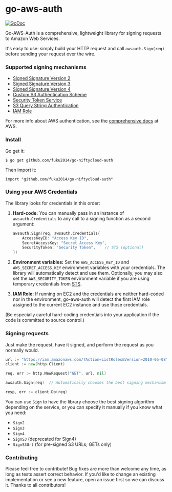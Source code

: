 go-aws-auth
===========

[![GoDoc](https://godoc.org/github.com/smartystreets/go-aws-auth?status.svg)](http://godoc.org/github.com/smartystreets/go-aws-auth)

Go-AWS-Auth is a comprehensive, lightweight library for signing requests to Amazon Web Services.

It's easy to use: simply build your HTTP request and call `awsauth.Sign(req)` before sending your request over the wire.



### Supported signing mechanisms

- [Signed Signature Version 2](http://docs.aws.amazon.com/general/latest/gr/signature-version-2.html)
- [Signed Signature Version 3](http://docs.aws.amazon.com/general/latest/gr/signing_aws_api_requests.html)
- [Signed Signature Version 4](http://docs.aws.amazon.com/general/latest/gr/signature-version-4.html)
- [Custom S3 Authentication Scheme](http://docs.aws.amazon.com/AmazonS3/latest/dev/RESTAuthentication.html)
- [Security Token Service](http://docs.aws.amazon.com/STS/latest/APIReference/Welcome.html)
- [S3 Query String Authentication](http://docs.aws.amazon.com/AmazonS3/latest/dev/RESTAuthentication.html#RESTAuthenticationQueryStringAuth)
- [IAM Role](http://docs.aws.amazon.com/AWSEC2/latest/UserGuide/iam-roles-for-amazon-ec2.html#instance-metadata-security-credentials)

For more info about AWS authentication, see the [comprehensive docs](http://docs.aws.amazon.com/general/latest/gr/signing_aws_api_requests.html) at AWS.


### Install

Go get it:

	$ go get github.com/fuku2014/go-niftycloud-auth
	
Then import it:

	import "github.com/fuku2014/go-niftycloud-auth"


### Using your AWS Credentials

The library looks for credentials in this order:

1. **Hard-code:** You can manually pass in an instance of `awsauth.Credentials` to any call to a signing function as a second argument:

	```go
	awsauth.Sign(req, awsauth.Credentials{
		AccessKeyID: "Access Key ID", 
		SecretAccessKey: "Secret Access Key",
		SecurityToken: "Security Token",	// STS (optional)
	})
	```


2. **Environment variables:** Set the `AWS_ACCESS_KEY_ID` and `AWS_SECRET_ACCESS_KEY` environment variables with your credentials. The library will automatically detect and use them. Optionally, you may also set the `AWS_SECURITY_TOKEN` environment variable if you are using temporary credentials from [STS](http://docs.aws.amazon.com/STS/latest/APIReference/Welcome.html).

3. **IAM Role:** If running on EC2 and the credentials are neither hard-coded nor in the environment, go-aws-auth will detect the first IAM role assigned to the current EC2 instance and use those credentials.

(Be especially careful hard-coding credentials into your application if the code is committed to source control.)



### Signing requests

Just make the request, have it signed, and perform the request as you normally would.

```go
url := "https://iam.amazonaws.com/?Action=ListRoles&Version=2010-05-08"
client := new(http.Client)

req, err := http.NewRequest("GET", url, nil)

awsauth.Sign(req)  // Automatically chooses the best signing mechanism for the service

resp, err := client.Do(req)
```

You can use `Sign` to have the library choose the best signing algorithm depending on the service, or you can specify it manually if you know what you need:

- `Sign2`
- `Sign3`
- `Sign4`
- `SignS3` (deprecated for Sign4)
- `SignS3Url` (for pre-signed S3 URLs; GETs only)



### Contributing

Please feel free to contribute! Bug fixes are more than welcome any time, as long as tests assert correct behavior. If you'd like to change an existing implementation or see a new feature, open an issue first so we can discuss it. Thanks to all contributors!
